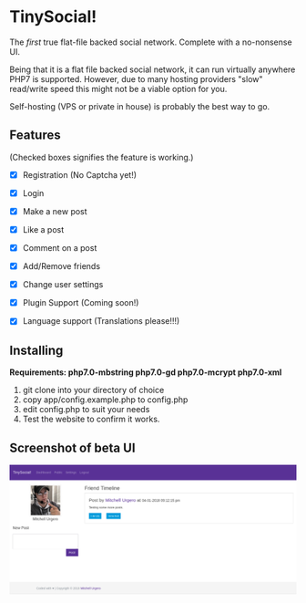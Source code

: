 # TinySocial!

The *first* true flat-file backed social network. Complete with a no-nonsense UI.

Being that it is a flat file backed social network, it can run virtually anywhere PHP7 is supported. However, due to many hosting providers "slow" read/write speed this might not be a viable option for you.

Self-hosting (VPS or private in house) is probably the best way to go.

## Features

(Checked boxes signifies the feature is working.)

- [x] Registration (No Captcha yet!)
- [x] Login
- [x] Make a new post
- [x] Like a post
- [x] Comment on a post
- [x] Add/Remove friends
- [x] Change user settings
- [x] Plugin Support (Coming soon!)
- [x] Language support (Translations please!!!)


## Installing

**Requirements: php7.0-mbstring php7.0-gd php7.0-mcrypt php7.0-xml**

1. git clone into your directory of choice
2. copy app/config.example.php to config.php
3. edit config.php to suit your needs
4. Test the website to confirm it works.


## Screenshot of beta UI

![Screenshot](Screenshot_2018-04-01_21-24-21.png)